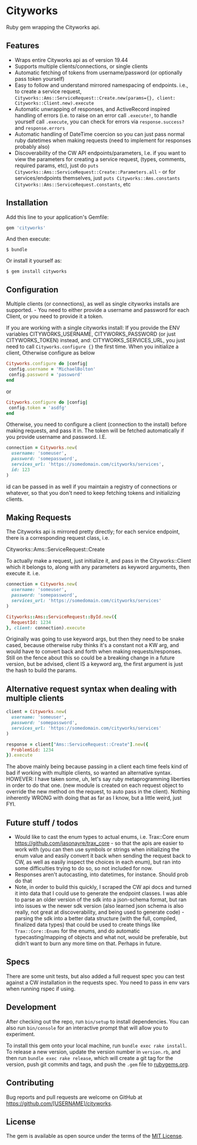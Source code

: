 # Cityworks

Ruby gem wrapping the Cityworks api.

## Features
* Wraps entire Cityworks api as of version 19.44
* Supports multiple clients/connections, or single clients
* Automatic fetching of tokens from username/password (or optionally pass token yourself)
* Easy to follow and understand mirrored namespacing of endpoints. i.e., to create a service request, `Cityworks::Ams::ServiceRequest::Create.new(params={}, client: Cityworks::Client.new).execute`
* Automatic unwrapping of responses, and ActiveRecord inspired handling of errors (i.e. to raise on an error call `.execute!`, to handle yourself call `.execute`, you can check for errors via `response.success?` and `response.errors`
* Automatic handling of DateTime coercion so you can just pass normal ruby datetimes when making requests (need to implement for responses probably also)
* Discoverability of the CW API endpoints/parameters, I.e. if you want to view the parameters for creating a service request, (types, comments, required params, etc), just do `puts Cityworks::Ams::ServiceRequest::Create::Parameters.all` - or for services/endpoints themselves, just `puts Cityworks::Ams.constants Cityworks::Ams::ServiceRequest.constants`, etc

## Installation

Add this line to your application's Gemfile:

```ruby
gem 'cityworks'
```

And then execute:

    $ bundle

Or install it yourself as:

    $ gem install cityworks

## Configuration
Multiple clients (or connections), as well as single cityworks installs are supported. - You need to either provide a username and password for each Client, or you need to provide it a token.

If you are working with a single cityworks install:
If you provide the ENV variables CITYWORKS_USERNAME, CITYWORKS_PASSWORD (or just CITYWORKS_TOKEN) instead, and: CITYWORKS_SERVICES_URL, you just need to call
`Cityworks.configure {}` the first time. When you initialize a client,
Otherwise configure as below

``` ruby
Cityworks.configure do |config|
 config.username = 'MichaelBolton'
 config.password = 'password'
end
```
or
``` ruby
Cityworks.configure do |config|
 config.token = 'asdfg'
end
```

Otherwise, you need to configure a client (connection to the install) before making requests, and pass it in. The token will be fetched automatically if you provide username and password. I.E.
``` ruby
connection = Cityworks.new(
  username: 'someuser',
  password: 'somepassword',
  services_url: 'https://somedomain.com/cityworks/services',
  id: 123
)
```

id can be passed in as well if you maintain a registry of connections or whatever, so that you don't need to keep fetching tokens and initializing clients.

## Making Requests

The Cityworks api is mirrored pretty directly; for each service endpoint, there is a corresponding request class, i.e.

Cityworks::Ams::ServiceRequest::Create

To actually make a request, just initialize it, and pass in the Cityworks::Client which it belongs to, along with any parameters as keyword arguments, then execute it. i.e.
``` ruby
connection = Cityworks.new(
  username: 'someuser',
  password: 'somepassword',
  services_url: 'https://somedomain.com/cityworks/services'
)

Cityworks::Ams::ServiceRequest::ById.new({
  RequestId: 1234
}, client: connection).execute
```

Originally was going to use keyword args, but then they need to be snake cased, because otherwise ruby thinks it's a constant not a KW arg, and would have to convert back and forth when making requests/responses. Still on the fence about this so could be a breaking change in a future version, but be advised, client IS a keyword arg, the first argument is just the hash to build the params.

## Alternative request syntax when dealing with multiple clients

``` ruby
client = Cityworks.new(
  username: 'someuser',
  password: 'somepassword',
  services_url: 'https://somedomain.com/cityworks/services'
)

response = client["Ams::ServiceRequest::Create"].new({
  ProblemSid: 1234
}).execute
```

The above mainly being because passing in a client each time feels kind of bad if working with multiple clients, so wanted an alternative syntax. HOWEVER: I have taken some, uh, let's say ruby metaprogramming liberties in order to do that one. (new module is created on each request object to override the new method on the request, to auto pass in the client). Nothing inherently WRONG with doing that as far as I know, but a little weird, just FYI.

## Future stuff / todos
* Would like to cast the enum types to actual enums, i.e. Trax::Core enum https://github.com/jasonayre/trax_core - so that the apis are easier to work with (you can then use symbols or strings when initializing the enum value and easily convert it back when sending the request back to CW, as well as easily inspect the choices in each enum), but ran into some difficulties trying to do so, so not included for now.
* Responses aren't autocasting, into datetimes, for instance. Should prob do that
* Note, in order to build this quickly, I scraped the CW api docs and turned it into data that I could use to generate the endpoint classes. I was able to parse an older version of the sdk into a json-schema format, but ran into issues w the newer sdk version (also learned json schema is also really, not great at discoverability, and being used to generate code) - parsing the sdk into a better data structure (with the full, compiled, finalized data types) that could be used to create things like `Trax::Core::Enums` for the enums, and do automatic typecasting/mapping of objects and what not, would be preferable, but didn't want to burn any more time on that. Perhaps in future.

## Specs
There are some unit tests, but also added a full request spec you can test against a CW installation in the requests spec. You need to pass in env vars when running rspec if using.

## Development

After checking out the repo, run `bin/setup` to install dependencies. You can also run `bin/console` for an interactive prompt that will allow you to experiment.

To install this gem onto your local machine, run `bundle exec rake install`. To release a new version, update the version number in `version.rb`, and then run `bundle exec rake release`, which will create a git tag for the version, push git commits and tags, and push the `.gem` file to [rubygems.org](https://rubygems.org).

## Contributing

Bug reports and pull requests are welcome on GitHub at https://github.com/[USERNAME]/cityworks.

## License

The gem is available as open source under the terms of the [MIT License](https://opensource.org/licenses/MIT).
